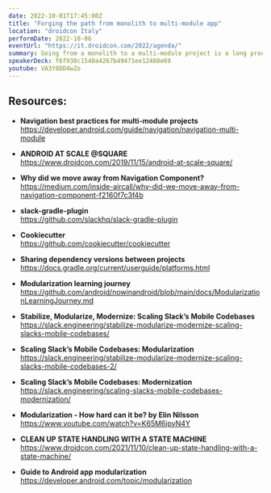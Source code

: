 ```yaml
---
date: 2022-10-01T17:45:00Z
title: "Forging the path from monolith to multi-module app"
location: "droidcon Italy"
performDate: 2022-10-06
eventUrl: "https://it.droidcon.com/2022/agenda/"
summary: Going from a monolith to a multi-module project is a long process, that requires careful planning and a well-thought strategy, especially in medium-large teams.<br><br>The TIER application is evolving to a multi-module structure and this talk will be the logbook of the journey, covering the approach that we followed and the philosophy behind the choices that we’ve made with both the mobile platforms in mind.<br><br>I will tell you how to balance the entire process without harming the regular feature delivery schedule, where to start modularizing and improvements to the build tools to make life less miserable.
speakerDeck: f6f938c1548a4267b49471ee12488e69
youtube: VA3Y0DD4wZo
---
```


## Resources: 

- **Navigation best practices for multi-module projects**\
    https://developer.android.com/guide/navigation/navigation-multi-module

- **ANDROID AT SCALE @SQUARE**\
    https://www.droidcon.com/2019/11/15/android-at-scale-square/

- **Why did we move away from Navigation Component?**\
    https://medium.com/inside-aircall/why-did-we-move-away-from-navigation-component-f2160f7c3f4b

- **slack-gradle-plugin**\
    https://github.com/slackhq/slack-gradle-plugin

- **Cookiecutter**\
    https://github.com/cookiecutter/cookiecutter

- **Sharing dependency versions between projects**\
    https://docs.gradle.org/current/userguide/platforms.html

- **Modularization learning journey**\
    https://github.com/android/nowinandroid/blob/main/docs/ModularizationLearningJourney.md

- **Stabilize, Modularize, Modernize: Scaling Slack’s Mobile Codebases**\
    https://slack.engineering/stabilize-modularize-modernize-scaling-slacks-mobile-codebases/

- **Scaling Slack’s Mobile Codebases: Modularization**\
    https://slack.engineering/stabilize-modularize-modernize-scaling-slacks-mobile-codebases-2/

- **Scaling Slack’s Mobile Codebases: Modernization**\
    https://slack.engineering/scaling-slacks-mobile-codebases-modernization/

- **Modularization - How hard can it be? by Elin Nilsson**\
    https://www.youtube.com/watch?v=K65M6jpyN4Y

- **CLEAN UP STATE HANDLING WITH A STATE MACHINE**\
    https://www.droidcon.com/2021/11/10/clean-up-state-handling-with-a-state-machine/

- **Guide to Android app modularization**\
    https://developer.android.com/topic/modularization    